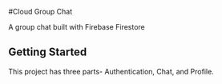 #Cloud Group Chat

A group chat built with Firebase Firestore

## Getting Started

This project has three parts- Authentication, Chat, and Profile.
